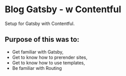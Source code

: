 # Blog Gatsby - w Contentful

Setup for Gatsby with Contentful. 

## Purpose of this was to:

* Get familiar with Gatsby,
* Get to know how to prerender sites,
* Get to know how to use templates,
* Be familiar with Routing
